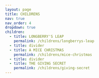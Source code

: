 ```yaml
---
layout: page
title: CHILDRENS
nav: true
nav_order: 4
dropdown: true
children:
  - title: LONGBERRY'S LEAP
    permalink: /childrens/longberrys-leap
  - title: divider
  - title: A MICE CHRISTMAS
    permalink: /childrens/mice-christmas
  - title: divider
  - title: THE GIVING SECRET
    permalink: /childrens/giving-secret
---
```


